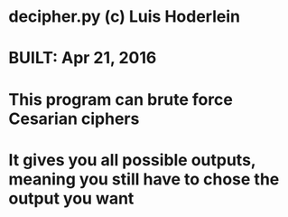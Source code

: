 #
# decipher.py (c) Luis Hoderlein
# 
# BUILT: Apr 21, 2016
#
# This program can brute force Cesarian ciphers
# It gives you all possible outputs, meaning you still have to chose the output you want
#
